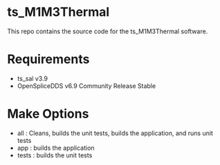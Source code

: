 # ts_M1M3Thermal

This repo contains the source code for the ts_M1M3Thermal software.

# Requirements

- ts_sal v3.9
- OpenSpliceDDS v6.9 Community Release Stable

# Make Options

- all : Cleans, builds the unit tests, builds the application, and runs unit tests
- app : builds the application
- tests : builds the unit tests
